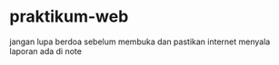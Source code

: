 # praktikum-web
jangan lupa berdoa sebelum membuka dan pastikan internet menyala
laporan ada di note
